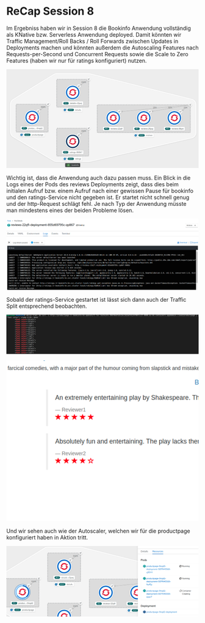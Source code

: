 # ReCap Session 8

Im Ergebniss haben wir in Session 8 die Bookinfo Anwendung vollständig als KNative bzw. Serverless Anwendung deployed. Damit könnten wir Traffic Management/Roll Backs / Roll Forwards zwischen Updates in Deployments machen und könnten außerdem die Autoscaling Features nach Requests-per-Second und Concurrent Requests sowie die Scale to Zero Features \(haben wir nur für ratings konfiguriert\) nutzen.

![](../../.gitbook/assets/image%20%28145%29.png)

Wichtig ist, dass die Anwendung auch dazu passen muss. Ein Blick in die Logs eines der Pods des reviews Deployments zeigt, dass dies beim initialen Aufruf bzw. einem Aufruf nach einer gewissen Pause für bookinfo und den ratings-Service nicht gegeben ist. Er startet nicht schnell genug und der http-Request schlägt fehl. Je nach Typ der Anwendung müsste man mindestens eines der beiden Probleme lösen.

![](../../.gitbook/assets/image%20%28155%29.png)

Sobald der ratings-Service gestartet ist lässt sich dann auch der Traffic Split entsprechend beobachten.

![](../../.gitbook/assets/image%20%28156%29.png)

![](../../.gitbook/assets/image%20%28157%29.png)

Und wir sehen auch wie der Autoscaler, welchen wir für die productpage konfiguriert haben in Aktion tritt.

![](../../.gitbook/assets/image%20%28158%29.png)


